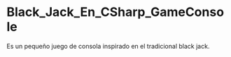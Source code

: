 # Black_Jack_En_CSharp_GameConsole
Es un pequeño juego de consola inspirado en el tradicional black jack.
